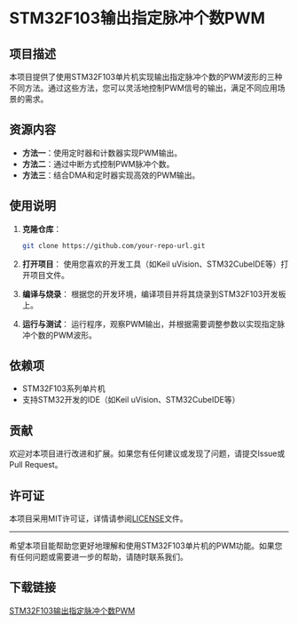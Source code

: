 # STM32F103输出指定脉冲个数PWM

## 项目描述

本项目提供了使用STM32F103单片机实现输出指定脉冲个数的PWM波形的三种不同方法。通过这些方法，您可以灵活地控制PWM信号的输出，满足不同应用场景的需求。

## 资源内容

- **方法一**：使用定时器和计数器实现PWM输出。
- **方法二**：通过中断方式控制PWM脉冲个数。
- **方法三**：结合DMA和定时器实现高效的PWM输出。

## 使用说明

1. **克隆仓库**：
   ```bash
   git clone https://github.com/your-repo-url.git
   ```

2. **打开项目**：
   使用您喜欢的开发工具（如Keil uVision、STM32CubeIDE等）打开项目文件。

3. **编译与烧录**：
   根据您的开发环境，编译项目并将其烧录到STM32F103开发板上。

4. **运行与测试**：
   运行程序，观察PWM输出，并根据需要调整参数以实现指定脉冲个数的PWM波形。

## 依赖项

- STM32F103系列单片机
- 支持STM32开发的IDE（如Keil uVision、STM32CubeIDE等）

## 贡献

欢迎对本项目进行改进和扩展。如果您有任何建议或发现了问题，请提交Issue或Pull Request。

## 许可证

本项目采用MIT许可证，详情请参阅[LICENSE](LICENSE)文件。

---

希望本项目能帮助您更好地理解和使用STM32F103单片机的PWM功能。如果您有任何问题或需要进一步的帮助，请随时联系我们。

## 下载链接

[STM32F103输出指定脉冲个数PWM](https://pan.quark.cn/s/08e42d3ded23)